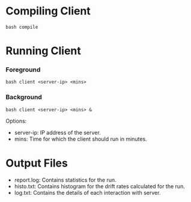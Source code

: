 # Compiling Client
```
bash compile
```

# Running Client

### Foreground
```
bash client <server-ip> <mins>
```

### Background
```
bash client <server-ip> <mins> &
```

Options:
* server-ip: IP address of the server.
* mins: Time for which the client should run in minutes.

# Output Files

* report.log: Contains statistics for the run.
* histo.txt: Contains histogram for the drift rates calculated for the run.
* log.txt: Contains the details of each interaction with server.

